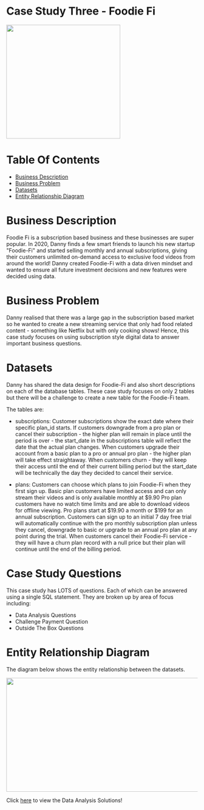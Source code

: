 # Case Study Three - Foodie Fi
<img src="https://8weeksqlchallenge.com/images/case-study-designs/3.png" width="300" height="300">

# Table Of Contents
 - [Business Description](#business-description)
 - [Business Problem](#business-problem)
 - [Datasets](#datasets)
 - [Entity Relationship Diagram](#entity-relationship-diagram)

# Business Description
Foodie Fi is a subscription based business and these businesses are super popular. In 2020, Danny finds a few smart friends to launch his new startup "Foodie-Fi" and started selling monthly and annual subscriptions, giving their customers unlimited on-demand access to exclusive food videos from around the world! Danny created Foodie-Fi with a data driven mindset and wanted to ensure all future investment decisions and new features were decided using data.

# Business Problem
Danny realised that there was a large gap in the subscription based market so he wanted to create a new streaming service that only had food related content - something like Netflix but with only cooking shows! Hence, this case study focuses on using subscription style digital data to answer important business questions.

# Datasets
Danny has shared the data design for Foodie-Fi and also short descriptions on each of the database tables. These case study focuses on only 2 tables but there will be a challenge to create a new table for the Foodie-Fi team.

The tables are: 
* subscriptions: Customer subscriptions show the exact date where their specific plan_id starts. If customers downgrade from a pro plan or cancel their subscription - the higher plan will remain in place until the period is over - the start_date in the subscriptions table will reflect the date that the actual plan changes. When customers upgrade their account from a basic plan to a pro or annual pro plan - the higher plan will take effect straightaway. When customers churn - they will keep their access until the end of their current billing period but the start_date will be technically the day they decided to cancel their service.

* plans: Customers can choose which plans to join Foodie-Fi when they first sign up. Basic plan customers have limited access and can only stream their videos and is only available monthly at $9.90 Pro plan customers have no watch time limits and are able to download videos for offline viewing. Pro plans start at $19.90 a month or $199 for an annual subscription. Customers can sign up to an initial 7 day free trial will automatically continue with the pro monthly subscription plan unless they cancel, downgrade to basic or upgrade to an annual pro plan at any point during the trial. When customers cancel their Foodie-Fi service - they will have a churn plan record with a null price but their plan will continue until the end of the billing period.

# Case Study Questions
This case study has LOTS of questions. Each of which can be answered using a single SQL statement. They are broken up by area of focus including:

* Data Analysis Questions
* Challenge Payment Question
* Outside The Box Questions

# Entity Relationship Diagram
The diagram below shows the entity relationship between the datasets.

<img src="https://8weeksqlchallenge.com/images/case-study-3-erd.png" width="600" height="300">

Click [here](https://github.com/HabibatTheAnalyst/8-Week-SQL-Challenge/blob/main/Case%20Study%20%23%203%20-%20Foodie%20Fi/A.%20Data%20Analysis%20Questions.md) to view the Data Analysis Solutions!